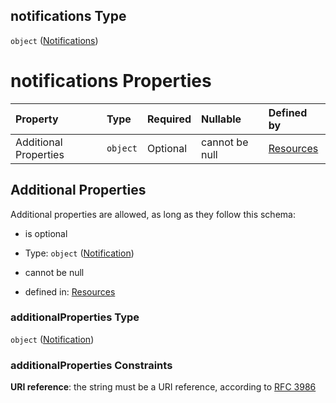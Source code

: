## notifications Type

`object` ([Notifications](resources-properties-notifications.md))

# notifications Properties

| Property              | Type     | Required | Nullable       | Defined by                                                                                                      |
| :-------------------- | :------- | :------- | :------------- | :-------------------------------------------------------------------------------------------------------------- |
| Additional Properties | `object` | Optional | cannot be null | [Resources](definitions-definitions-notification.md "#/properties/notifications/additionalProperties") |

## Additional Properties

Additional properties are allowed, as long as they follow this schema:



*   is optional

*   Type: `object` ([Notification](definitions-definitions-notification.md))

*   cannot be null

*   defined in: [Resources](definitions-definitions-notification.md "#/properties/notifications/additionalProperties")

### additionalProperties Type

`object` ([Notification](definitions-definitions-notification.md))

### additionalProperties Constraints

**URI reference**: the string must be a URI reference, according to [RFC 3986](https://tools.ietf.org/html/rfc3986 "check the specification")
